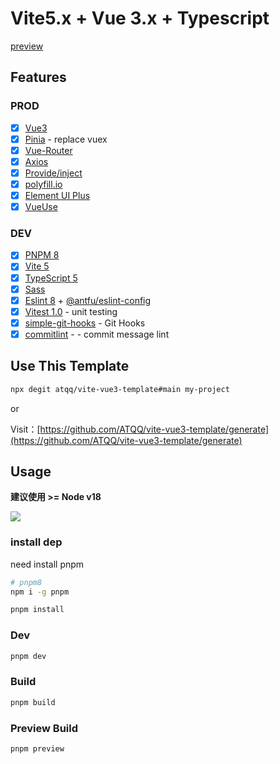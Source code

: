 # Vite5.x + Vue 3.x + Typescript

[preview](https://vite.vue3.sugarat.top/)
## Features
### PROD
* [x] [Vue3](https://vuejs.org/)
* [x] [Pinia](https://pinia.vuejs.org/) - replace vuex
* [x] [Vue-Router](https://router.vuejs.org/)
* [x] [Axios](https://github.com/axios/axios)
* [x] [Provide/inject](https://vuejs.org/guide/components/provide-inject.html#provide-inject)
* [x] [polyfill.io](https://github.com/JakeChampion/polyfill-service)
* [x] [Element UI Plus](https://github.com/element-plus/element-plus)
* [x] [VueUse](https://vueuse.org/)

### DEV
* [x] [PNPM 8](https://pnpm.io/zh/cli/run)
* [x] [Vite 5](https://github.com/vitejs/vite)
* [x] [TypeScript 5](https://github.com/microsoft/TypeScript/#readme)
* [x] [Sass](https://github.com/sass/sass)
* [x] [Eslint 8](https://eslint.org/) + [@antfu/eslint-config](https://github.com/antfu/eslint-config)
* [x] [Vitest 1.0](https://vitest.dev/) - unit testing
* [x] [simple-git-hooks](https://github.com/toplenboren/simple-git-hooks#readme) - Git Hooks
* [x] [commitlint](https://commitlint.js.org/#/) - - commit message lint

## Use This Template
```sh
npx degit atqq/vite-vue3-template#main my-project
```
or

Visit：[https://github.com/ATQQ/vite-vue3-template/generate](https://github.com/ATQQ/vite-vue3-template/generate)
## Usage
**建议使用 >= Node v18**

![](https://img.cdn.sugarat.top/mdImg/MTY4NTU0MjM3NTI1Mw==685542375253)

### install dep
need install pnpm
```sh
# pnpm8
npm i -g pnpm
```

```sh
pnpm install
```

### Dev
```sh
pnpm dev
```

### Build
```sh
pnpm build
```

### Preview Build
```sh
pnpm preview
```
